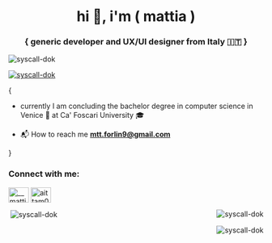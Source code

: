 <h1 align="center">hi 👋, i'm ( mattia ) </h1>
<h3 align="center">{ generic developer and UX/UI designer from Italy 🇮🇹 }</h3>

<p align="left"> <img src="https://komarev.com/ghpvc/?username=syscall-dok&label=Profile%20views&color=0e75b6&style=flat" alt="syscall-dok" /> </p>

<p align="left"> <a href="https://github.com/ryo-ma/github-profile-trophy"><img src="https://github-profile-trophy.vercel.app/?username=syscall-dok" alt="syscall-dok" /></a> </p>

{

  - currently I am concluding the bachelor degree in computer science in Venice 🛶 at Ca' Foscari University 🎓

  - 📬 How to reach me **mtt.forlin9@gmail.com**

}

<h3 align="left">Connect with me:</h3>
<p align="left">
<a href="https://twitter.com/__mattia02" target="blank"><img align="center" src="https://raw.githubusercontent.com/rahuldkjain/github-profile-readme-generator/master/src/images/icons/Social/twitter.svg" alt="__mattia02" height="30" width="40" /></a>
<a href="[https://instagram.com/aittam00](https://www.instagram.com/_mattia__f_)" target="blank"><img align="center" src="https://raw.githubusercontent.com/rahuldkjain/github-profile-readme-generator/master/src/images/icons/Social/instagram.svg" alt="aittam00" height="30" width="40" /></a>
</p>

<p><img align="right" src="https://github-readme-stats.vercel.app/api/top-langs?username=syscall-dok&show_icons=true&locale=en&layout=compact" alt="syscall-dok" /></p>

<p>&nbsp;<img align="center" src="https://github-readme-stats.vercel.app/api?username=syscall-dok&show_icons=true&locale=en" alt="syscall-dok" /></p>

<p><img align="right" src="https://github-readme-streak-stats.herokuapp.com/?user=syscall-dok&" alt="syscall-dok" /></p>
